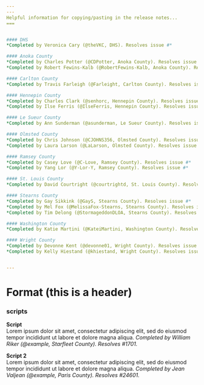 ```yaml
---
---
Helpful information for copying/pasting in the release notes...
===


#### DHS
*Completed by Veronica Cary (@theVKC, DHS). Resolves issue #*

#### Anoka County
*Completed by Charles Potter (@CDPotter, Anoka County). Resolves issue #*
*Completed by Robert Fewins-Kalb (@RobertFewins-Kalb, Anoka County). Resolves issue #*

#### Carlton County
*Completed by Travis Farleigh (@Farleight, Carlton County). Resolves issue #*

#### Hennepin County
*Completed by Charles Clark (@senhorc, Hennepin County). Resolves issue #*
*Completed by Ilse Ferris (@IlseFerris, Hennepin County). Resolves issue #*

#### Le Sueur County
*Completed by Ann Sunderman (@asunderman, Le Sueur County). Resolves issue #*

#### Olmsted County
*Completed by Chris Johnson (@CJOHNS356, Olmsted County). Resolves issue #*
*Completed by Laura Larson (@LaLarson, Olmsted County). Resolves issue #*

#### Ramsey County
*Completed by Casey Love (@C-Love, Ramsey County). Resolves issue #*
*Completed by Yang Lor (@Y-Lor-Y, Ramsey County). Resolves issue #*

#### St. Louis County
*Completed by David Courtright (@courtrightd, St. Louis County). Resolves issue #*

#### Stearns County
*Completed by Gay Sikkink (@GayS, Stearns County). Resolves issue #*
*Completed by Mel Fox (@MelissaFox-Stearns, Stearns County). Resolves issue #*
*Completed by Tim Delong (@StormageddonDLOA, Stearns County). Resolves issue #*

#### Washington County
*Completed by Katie Martini (@KateiMartini, Washington County). Resolves issue #*

#### Wright County
*Completed by Devonne Kent (@devonne01, Wright County). Resolves issue #*
*Completed by Kelly Hiestand (@khiestand, Wright County). Resolves issue #*


---
```

Format (this is a header)
===
### <Type> scripts
**Script** <br>
Lorem ipsum dolor sit amet, consectetur adipiscing elit, sed do eiusmod tempor incididunt ut labore et dolore magna aliqua. *Completed by William Riker (@example, Starfleet County). Resolves #1701.*

**Script 2** <br>
Lorem ipsum dolor sit amet, consectetur adipiscing elit, sed do eiusmod tempor incididunt ut labore et dolore magna aliqua. *Completed by Jean Valjean (@example, Paris County). Resolves #24601.*
